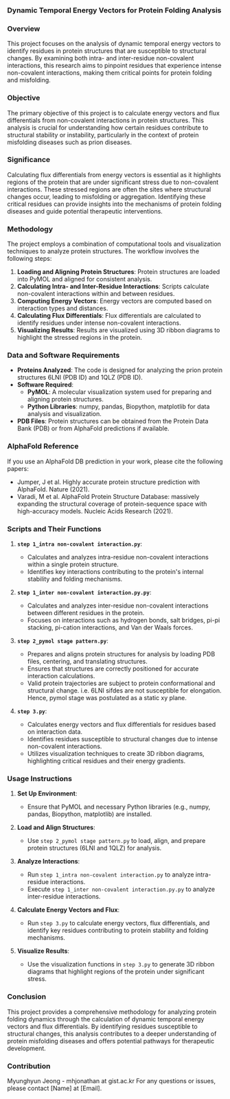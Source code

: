### Dynamic Temporal Energy Vectors for Protein Folding Analysis

### Overview
This project focuses on the analysis of dynamic temporal energy vectors to identify residues in protein structures that are susceptible to structural changes. By examining both intra- and inter-residue non-covalent interactions, this research aims to pinpoint residues that experience intense non-covalent interactions, making them critical points for protein folding and misfolding.

### Objective
The primary objective of this project is to calculate energy vectors and flux differentials from non-covalent interactions in protein structures. This analysis is crucial for understanding how certain residues contribute to structural stability or instability, particularly in the context of protein misfolding diseases such as prion diseases.

### Significance
Calculating flux differentials from energy vectors is essential as it highlights regions of the protein that are under significant stress due to non-covalent interactions. These stressed regions are often the sites where structural changes occur, leading to misfolding or aggregation. Identifying these critical residues can provide insights into the mechanisms of protein folding diseases and guide potential therapeutic interventions.

### Methodology
The project employs a combination of computational tools and visualization techniques to analyze protein structures. The workflow involves the following steps:

1. **Loading and Aligning Protein Structures**: Protein structures are loaded into PyMOL and aligned for consistent analysis.
2. **Calculating Intra- and Inter-Residue Interactions**: Scripts calculate non-covalent interactions within and between residues.
3. **Computing Energy Vectors**: Energy vectors are computed based on interaction types and distances.
4. **Calculating Flux Differentials**: Flux differentials are calculated to identify residues under intense non-covalent interactions.
5. **Visualizing Results**: Results are visualized using 3D ribbon diagrams to highlight the stressed regions in the protein.

### Data and Software Requirements
- **Proteins Analyzed**: The code is designed for analyzing the prion protein structures 6LNI (PDB ID) and 1QLZ (PDB ID).
- **Software Required**: 
  - **PyMOL**: A molecular visualization system used for preparing and aligning protein structures.
  - **Python Libraries**: numpy, pandas, Biopython, matplotlib for data analysis and visualization.
- **PDB Files**: Protein structures can be obtained from the Protein Data Bank (PDB) or from AlphaFold predictions if available.

### AlphaFold Reference
If you use an AlphaFold DB prediction in your work, please cite the following papers:
- Jumper, J et al. Highly accurate protein structure prediction with AlphaFold. Nature (2021).
- Varadi, M et al. AlphaFold Protein Structure Database: massively expanding the structural coverage of protein-sequence space with high-accuracy models. Nucleic Acids Research (2021).

### Scripts and Their Functions

1. **`step 1_intra non-covalent interaction.py`**:
    - Calculates and analyzes intra-residue non-covalent interactions within a single protein structure.
    - Identifies key interactions contributing to the protein's internal stability and folding mechanisms.

2. **`step 1_inter non-covalent interaction.py.py`**:
    - Calculates and analyzes inter-residue non-covalent interactions between different residues in the protein.
    - Focuses on interactions such as hydrogen bonds, salt bridges, pi-pi stacking, pi-cation interactions, and Van der Waals forces.

3. **`step 2_pymol stage pattern.py`**:
    - Prepares and aligns protein structures for analysis by loading PDB files, centering, and translating structures.
    - Ensures that structures are correctly positioned for accurate interaction calculations.
    - Valid protein trajectories are subject to protein conformational and structural change. i.e. 6LNI sifdes are not susceptible for elongation. Hence, pymol stage was postulated as a static xy plane. 

4. **`step 3.py`**:
    - Calculates energy vectors and flux differentials for residues based on interaction data.
    - Identifies residues susceptible to structural changes due to intense non-covalent interactions.
    - Utilizes visualization techniques to create 3D ribbon diagrams, highlighting critical residues and their energy gradients.

### Usage Instructions

1. **Set Up Environment**:
    - Ensure that PyMOL and necessary Python libraries (e.g., numpy, pandas, Biopython, matplotlib) are installed.

2. **Load and Align Structures**:
    - Use `step 2_pymol stage pattern.py` to load, align, and prepare protein structures (6LNI and 1QLZ) for analysis.

3. **Analyze Interactions**:
    - Run `step 1_intra non-covalent interaction.py` to analyze intra-residue interactions.
    - Execute `step 1_inter non-covalent interaction.py.py` to analyze inter-residue interactions.

4. **Calculate Energy Vectors and Flux**:
    - Run `step 3.py` to calculate energy vectors, flux differentials, and identify key residues contributing to protein stability and folding mechanisms.

5. **Visualize Results**:
    - Use the visualization functions in `step 3.py` to generate 3D ribbon diagrams that highlight regions of the protein under significant stress.

### Conclusion
This project provides a comprehensive methodology for analyzing protein folding dynamics through the calculation of dynamic temporal energy vectors and flux differentials. By identifying residues susceptible to structural changes, this analysis contributes to a deeper understanding of protein misfolding diseases and offers potential pathways for therapeutic development.

### Contribution
Myunghyun Jeong - mhjonathan at gist.ac.kr
For any questions or issues, please contact [Name] at [Email].
